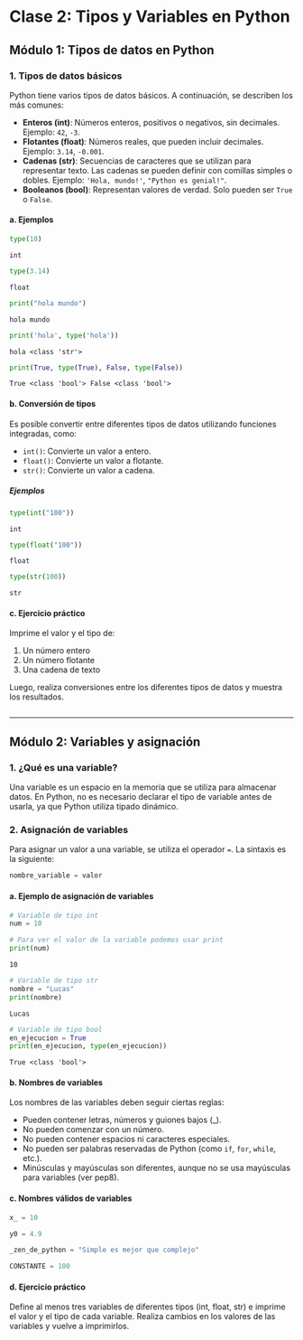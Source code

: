 # Clase 2: Tipos y Variables en Python

## Módulo 1: Tipos de datos en Python

### 1. Tipos de datos básicos

Python tiene varios tipos de datos básicos. A continuación, se describen los más comunes:

  - **Enteros (int)**: Números enteros, positivos o negativos, sin decimales. Ejemplo: `42`, `-3`.
  - **Flotantes (float)**: Números reales, que pueden incluir decimales. Ejemplo: `3.14`, `-0.001`.
  - **Cadenas (str)**: Secuencias de caracteres que se utilizan para representar texto. Las cadenas se pueden definir con comillas simples o dobles. Ejemplo: `'Hola, mundo!'`, `"Python es genial!"`.
  - **Booleanos (bool)**: Representan valores de verdad. Solo pueden ser `True` o `False`.

#### a. Ejemplos


```python
type(10)
```




    int




```python
type(3.14)
```




    float




```python
print("hola mundo")
```

    hola mundo



```python
print('hola', type('hola'))
```

    hola <class 'str'>



```python
print(True, type(True), False, type(False))
```

    True <class 'bool'> False <class 'bool'>


#### b. Conversión de tipos

Es posible convertir entre diferentes tipos de datos utilizando funciones integradas, como:

- `int()`: Convierte un valor a entero.
- `float()`: Convierte un valor a flotante.
- `str()`: Convierte un valor a cadena.

##### Ejemplos


```python
type(int("100"))
```




    int




```python
type(float("100"))
```




    float




```python
type(str(100))
```




    str



#### c. Ejercicio práctico

Imprime el valor y el tipo de:
  1. Un número entero
  2. Un número flotante
  3. Una cadena de texto

Luego, realiza conversiones entre los diferentes tipos de datos y muestra los resultados.


```python


```

---

## Módulo 2: Variables y asignación

### 1. ¿Qué es una variable?

Una variable es un espacio en la memoria que se utiliza para almacenar datos. En Python, no es necesario declarar el tipo de variable antes de usarla, ya que Python utiliza tipado dinámico.

### 2. Asignación de variables

Para asignar un valor a una variable, se utiliza el operador `=`. La sintaxis es la siguiente:

```python
nombre_variable = valor
```

#### a. Ejemplo de asignación de variables


```python
# Variable de tipo int
num = 10
```


```python
# Para ver el valor de la variable podemos usar print
print(num)
```

    10



```python
# Variable de tipo str
nombre = "Lucas"
print(nombre)
```

    Lucas



```python
# Variable de tipo bool
en_ejecucion = True
print(en_ejecucion, type(en_ejecucion))
```

    True <class 'bool'>


#### b. Nombres de variables

Los nombres de las variables deben seguir ciertas reglas:

- Pueden contener letras, números y guiones bajos (_).
- No pueden comenzar con un número.
- No pueden contener espacios ni caracteres especiales.
- No pueden ser palabras reservadas de Python (como `if`, `for`, `while`, etc.).
- Minúsculas y mayúsculas son diferentes, aunque no se usa mayúsculas para variables (ver pep8).

#### c. Nombres válidos de variables


```python
x_ = 10
```


```python
y0 = 4.9
```


```python
_zen_de_python = "Simple es mejor que complejo"
```


```python
CONSTANTE = 100
```

#### d. Ejercicio práctico

Define al menos tres variables de diferentes tipos (int, float, str) e imprime el valor y el tipo de cada variable. Realiza cambios en los valores de las variables y vuelve a imprimirlos.


```python

```
